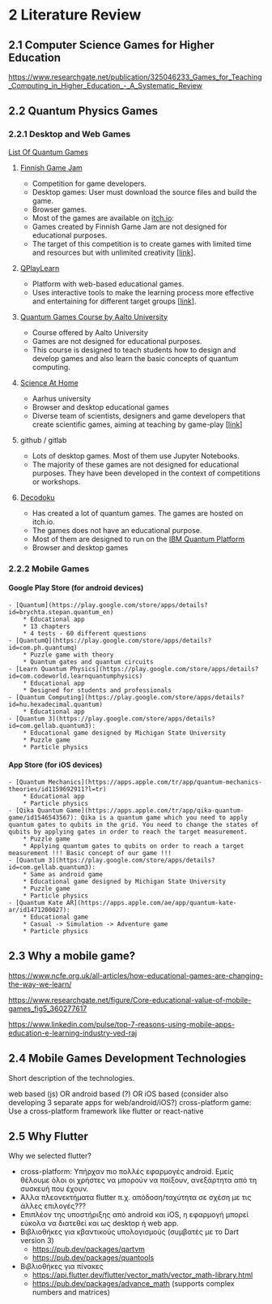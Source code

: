 

# 2 Literature Review

## 2.1 Computer Science Games for Higher Education
https://www.researchgate.net/publication/325046233_Games_for_Teaching_Computing_in_Higher_Education_-_A_Systematic_Review

## 2.2 Quantum Physics Games

### 2.2.1 Desktop and Web Games
[List Of Quantum Games](https://kiedos.art/quantum-games-list/)

1) [Finnish Game Jam](https://www.finnishgamejam.com/)
    - Competition for game developers.
    - Desktop games: User must download the source files and build the game.
    - Browser games.
    - Most of the games are available on [itch.io](https://itch.io/):
    - Games created by Finnish Game Jam are not designed for educational purposes.
    - The target of this competition is to create games with limited time and resources but with unlimited creativity [[link](https://www.finnishgamejam.com/about/)].

2) [QPlayLearn](https://qplaylearn.com/)
    - Platform with web-based educational games.
    - Uses interactive tools to make the learning process more effective and entertaining for different target groups [[link](https://qplaylearn.com/about)].

3) [Quantum Games Course by Aalto University](https://quantumgames.aalto.fi/)
    - Course offered by Aalto University
    - Games are not designed for educational purposes.
    - This course is designed to teach students how to design and develop games and also learn the basic concepts of quantum computing.

4) [Science At Home](https://www.scienceathome.org/)
    - Aarhus university
    - Browser and desktop educational games
    - Diverse team of scientists, designers and game developers that create scientific games, aiming at teaching by game-play [[link](https://www.scienceathome.org/about-us/)]

5) github / gitlab
    - Lots of desktop games. Most of them use Jupyter Notebooks.
    - The majority of these games are not designed for educational purposes. They have been developed in the context of competitions or workshops.

6) [Decodoku](https://itch.io/profile/decodoku)
    - Has created a lot of quantum games. The games are hosted on itch.io.
    - The games does not have an educational purpose.
    - Most of them are designed to run on the [IBM Quantum Platform](https://quantum.ibm.com/)
    - Browser and desktop games

### 2.2.2 Mobile Games
#### Google Play Store (for android devices)
    - [Quantum](https://play.google.com/store/apps/details?id=brychta.stepan.quantum_en)
        * Educational app
        * 13 chapters
        * 4 tests - 60 different questions
    - [QuantumQ](https://play.google.com/store/apps/details?id=com.ph.quantumq)
        * Puzzle game with theory
        * Quantum gates and quantum circuits
    - [Learn Quantum Physics](https://play.google.com/store/apps/details?id=com.codeworld.learnquantumphysics)
        * Educational app
        * Designed for students and professionals
    - [Quantum Computing](https://play.google.com/store/apps/details?id=hu.hexadecimal.quantum)
        * Educational app
    - [Quantum 3](https://play.google.com/store/apps/details?id=com.gellab.quantum3):
        * Educational game designed by Michigan State University
        * Puzzle game
        * Particle physics

#### App Store (for iOS devices)
    - [Quantum Mechanics](https://apps.apple.com/tr/app/quantum-mechanics-theories/id1159692911?l=tr)
        * Educational app
        * Particle physics
    - [Qika Quantum Game](https://apps.apple.com/tr/app/qika-quantum-game/id1546543567): Qika is a quantum game which you need to apply quantum gates to qubits in the grid. You need to change the states of qubits by applying gates in order to reach the target measurement.
        * Puzzle game
        * Applying quantum gates to qubits on order to reach a target measurement !!! Basic concept of our game !!!
    - [Quantum 3](https://play.google.com/store/apps/details?id=com.gellab.quantum3):
        * Same as android game
        * Educational game designed by Michigan State University
        * Puzzle game
        * Particle physics
    - [Quantum Kate AR](https://apps.apple.com/ae/app/quantum-kate-ar/id1471200027):
        * Educational game
        * Casual -> Simulation -> Adventure game
        * Particle physics


## 2.3 Why a mobile game?

https://www.ncfe.org.uk/all-articles/how-educational-games-are-changing-the-way-we-learn/

https://www.researchgate.net/figure/Core-educational-value-of-mobile-games_fig5_360277617

https://www.linkedin.com/pulse/top-7-reasons-using-mobile-apps-education-e-learning-industry-ved-raj

<!-- - Επιθυμούμε να φτιάξουμε ένα παιχνίδι το οποίο μπορεί να παίζεται εύκολα, χωρίς να
χρειάζεται να είναι ο χρήστης μπροστά στον υπολογιστή του.
- Ένα mobile game μπορεί να παιχθεί από περισσότερα άτομα. -->


## 2.4 Mobile Games Development Technologies
Short description of the technologies.

web based (js) OR android based (?) OR iOS based (consider also developing 3 separate apps for web/android/iOS?)
cross-platform game: Use a cross-platform framework like flutter or react-native



## 2.5 Why Flutter
Why we selected flutter?
- cross-platform: Υπήρχαν πιο πολλές εφαρμογές android. Εμείς θέλουμε όλοι οι χρήστες να μπορούν να παίξουν, ανεξάρτητα από τη συσκευή που έχουν.
- Άλλα πλεονεκτήματα flutter π.χ. απόδοση/ταχύτητα σε σχέση με τις άλλες επιλογές???
- Επιπλέον της υποστήριξης από android και iOS, η εφαρμογή μπορεί εύκολα να διατεθεί και ως desktop ή web app.
- Βιβλιοθήκες για κβαντικούς υπολογισμούς (συμβατές με το Dart version 3)
    * https://pub.dev/packages/qartvm
    * https://pub.dev/packages/quantools
- Βιβλιοθήκες για πίνακες
    * https://api.flutter.dev/flutter/vector_math/vector_math-library.html
    * https://pub.dev/packages/advance_math (supports complex numbers and matrices)
